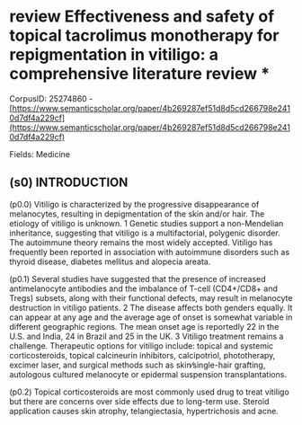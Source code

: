 # review Effectiveness and safety of topical tacrolimus monotherapy for repigmentation in vitiligo: a comprehensive literature review *

CorpusID: 25274860 - [https://www.semanticscholar.org/paper/4b269287ef51d8d5cd266798e2410d7df4a229cf](https://www.semanticscholar.org/paper/4b269287ef51d8d5cd266798e2410d7df4a229cf)

Fields: Medicine

## (s0) INTRODUCTION
(p0.0) Vitiligo is characterized by the progressive disappearance of melanocytes, resulting in depigmentation of the skin and/or hair. The etiology of vitiligo is unknown. 1 Genetic studies support a non-Mendelian inheritance, suggesting that vitiligo is a multifactorial, polygenic disorder. The autoimmune theory remains the most widely accepted. Vitiligo has frequently been reported in association with autoimmune disorders such as thyroid disease, diabetes mellitus and alopecia areata.

(p0.1) Several studies have suggested that the presence of increased antimelanocyte antibodies and the imbalance of T-cell (CD4+/CD8+ and Tregs) subsets, along with their functional defects, may result in melanocyte destruction in vitiligo patients. 2 The disease affects both genders equally. It can appear at any age and the average age of onset is somewhat variable in different geographic regions. The mean onset age is reportedly 22 in the U.S. and India, 24 in Brazil and 25 in the UK. 3 Vitiligo treatment remains a challenge. Therapeutic options for vitiligo include: topical and systemic corticosteroids, topical calcineurin inhibitors, calcipotriol, phototherapy, excimer laser, and surgical methods such as skin⁄single-hair grafting, autologous cultured melanocyte or epidermal suspension transplantations.

(p0.2) Topical corticosteroids are most commonly used drug to treat vitiligo but there are concerns over side effects due to long-term use. Steroid application causes skin atrophy, telangiectasia, hypertrichosis and acne.
